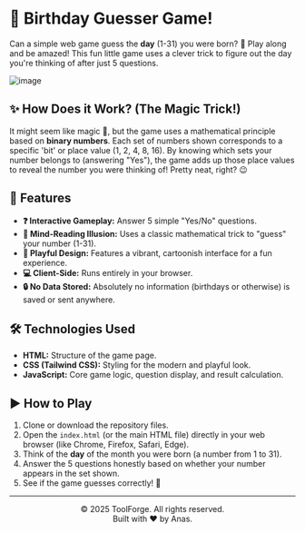 # 🎂 Birthday Guesser Game! 

Can a simple web game guess the **day** (1-31) you were born? 🤔 Play along and be amazed! This fun little game uses a clever trick to figure out the day you're thinking of after just 5 questions.

![image](https://github.com/user-attachments/assets/93f0b269-16c5-4aae-b75e-29c3ac9adbb2)


## ✨ How Does it Work? (The Magic Trick!)

It might seem like magic 🔮, but the game uses a mathematical principle based on **binary numbers**. Each set of numbers shown corresponds to a specific 'bit' or place value (1, 2, 4, 8, 16). By knowing which sets your number belongs to (answering "Yes"), the game adds up those place values to reveal the number you were thinking of! Pretty neat, right? 😉

## 🚀 Features

* **❓ Interactive Gameplay:** Answer 5 simple "Yes/No" questions.
* **🤯 Mind-Reading Illusion:** Uses a classic mathematical trick to "guess" your number (1-31).
* **🎨 Playful Design:** Features a vibrant, cartoonish interface for a fun experience.
* **💻 Client-Side:** Runs entirely in your browser.
* **🔒 No Data Stored:** Absolutely no information (birthdays or otherwise) is saved or sent anywhere.

## 🛠️ Technologies Used

* **HTML:** Structure of the game page.
* **CSS (Tailwind CSS):** Styling for the modern and playful look.
* **JavaScript:** Core game logic, question display, and result calculation.

## ▶️ How to Play

1.  Clone or download the repository files.
2.  Open the `index.html` (or the main HTML file) directly in your web browser (like Chrome, Firefox, Safari, Edge).
3.  Think of the **day** of the month you were born (a number from 1 to 31).
4.  Answer the 5 questions honestly based on whether your number appears in the set shown.
5.  See if the game guesses correctly! 🎉

---

<p align="center">
  © 2025 ToolForge. All rights reserved.<br>
  Built with ❤️ by Anas.
</p>
